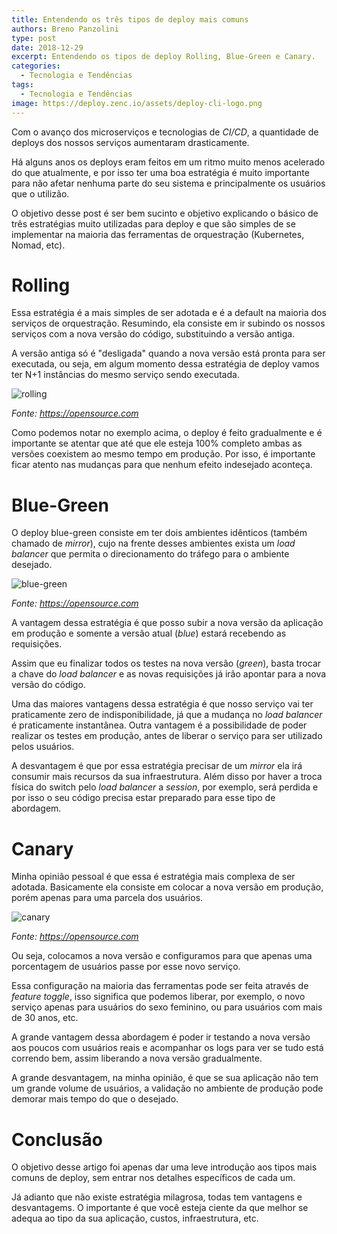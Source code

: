 ```yaml
---
title: Entendendo os três tipos de deploy mais comuns
authors: Breno Panzolini
type: post
date: 2018-12-29
excerpt: Entendendo os tipos de deploy Rolling, Blue-Green e Canary.
categories:
  - Tecnologia e Tendências
tags:
  - Tecnologia e Tendências
image: https://deploy.zenc.io/assets/deploy-cli-logo.png
---
```


Com o avanço dos microserviços e tecnologias de *CI/CD*, a quantidade de deploys dos nossos serviços aumentaram drasticamente. 

Há alguns anos os deploys eram feitos em um ritmo muito menos acelerado do que atualmente, e por isso ter uma boa estratégia é muito importante para não afetar nenhuma parte do seu sistema e principalmente os usuários que o utilizão.

O objetivo desse post é ser bem sucinto e objetivo explicando o básico de três estratégias muito utilizadas para deploy e que são simples de se implementar na maioria das ferramentas de orquestração (Kubernetes, Nomad, etc).

# Rolling

Essa estratégia é a mais simples de ser adotada e é a default na maioria dos serviços de orquestração. Resumindo, ela consiste em ir subindo os nossos serviços com a nova versão do código, substituindo a versão antiga.

A versão antiga só é "desligada" quando a nova versão está pronta para ser executada, ou seja, em algum momento dessa estratégia de deploy vamos ter N+1 instâncias do mesmo serviço sendo executada.

![rolling](https://opensource.com/sites/default/files/images/business-uploads/rolling2.gif)

*Fonte: https://opensource.com*

Como podemos notar no exemplo acima, o deploy é feito gradualmente e é importante se atentar que até que ele esteja 100% completo ambas as versões coexistem ao mesmo tempo em produção. Por isso, é importante ficar atento nas mudanças para que nenhum efeito indesejado aconteça.

# Blue-Green

O deploy blue-green consiste em ter dois ambientes idênticos (também chamado de *mirror*), cujo na frente desses ambientes exista um *load balancer* que permita o direcionamento do tráfego para o ambiente desejado.

![blue-green](https://opensource.com/sites/default/files/f1_2.png)

*Fonte: https://opensource.com*

A vantagem dessa estratégia é que posso subir a nova versão da aplicação em produção e somente a versão atual (*blue*) estará recebendo as requisições.

Assim que eu finalizar todos os testes na nova versão (*green*), basta trocar a chave do *load balancer* e as novas requisições já irão apontar para a nova versão do código.

Uma das maiores vantagens dessa estratégia é que nosso serviço vai ter praticamente zero de indisponibilidade, já que a mudança no *load balancer* é praticamente instantânea. Outra vantagem é a possibilidade de poder realizar os testes em produção, antes de liberar o serviço para ser utilizado pelos usuários.

A desvantagem é que por essa estratégia precisar de um *mirror* ela irá consumir mais recursos da sua infraestrutura. Além disso por haver a troca física do switch pelo *load balancer* a *session*, por exemplo, será perdida e por isso o seu código precisa estar preparado para esse tipo de abordagem.

# Canary

Minha opinião pessoal é que essa é estratégia mais complexa de ser adotada. Basicamente ela consiste em colocar a nova versão em produção, porém apenas para uma parcela dos usuários.

![canary](https://opensource.com/sites/default/files/f3_0.png)

*Fonte: https://opensource.com*

Ou seja, colocamos a nova versão e configuramos para que apenas uma porcentagem de usuários passe por esse novo serviço.

Essa configuração na maioria das ferramentas pode ser feita através de *feature toggle*, isso significa que podemos liberar, por exemplo, o novo serviço apenas para usuários do sexo feminino, ou para usuários com mais de 30 anos, etc.

A grande vantagem dessa abordagem é poder ir testando a nova versão aos poucos com usuários reais e acompanhar os logs para ver se tudo está correndo bem, assim liberando a nova versão gradualmente.

A grande desvantagem, na minha opinião, é que se sua aplicação não tem um grande volume de usuários, a validação no ambiente de produção pode demorar mais tempo do que o desejado.

# Conclusão

O objetivo desse artigo foi apenas dar uma leve introdução aos tipos mais comuns de deploy, sem entrar nos detalhes específicos de cada um.

Já adianto que não existe estratégia milagrosa, todas tem vantagens e desvantagems. O importante é que você esteja ciente da que melhor se adequa ao tipo da sua aplicação, custos, infraestrutura, etc.
